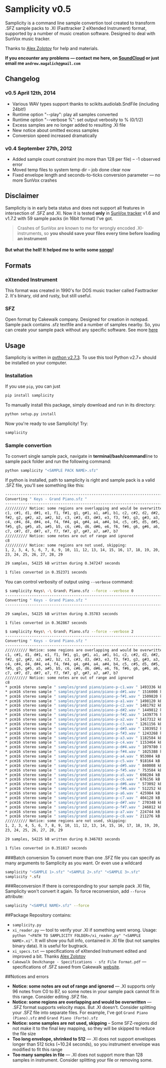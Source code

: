 # Samplicity v0.5
Samplicity is a command line sample convertion tool created to transform .SFZ sample packs to .XI (Fasttracker 2 eXtended Instrument) format, supported by a number of music creation software. Designed to deal with SunVox music tracker.

Thanks to [Alex Zolotov](http://www.warmplace.ru/) for help and materials.

**If you encounter any problems — contact me here, on [SoundCloud](http://soundcloud.com/convergent) or just email me ```andrew.magalich@gmail.com```**

## Changelog

### v0.5 April 12th, 2014

* Various WAV types support thanks to scikits.audiolab.SndFile (including 24bit!)
* Runtime option "--play": play all samples converted
* Runtime option "--verbose %": set output verbosity to % (0/1/2)
* Excess samples are no longer added to resulting .XI file
* New notice about omitted excess samples
* Conversion speed increased dramatically

### v0.4 September 27th, 2012

* Added sample count constraint (no more than 128 per file) – -1 observed error
* Moved temp files to system temp dir – job done clear now
* Fixed envelope length and seconds-to-ticks conversion parameter — no more SunVox crashes

## Disclaimer
Samplicity is in early beta status and does not support all features in intersection of .SFZ and .XI. Now it is tested **only** in [SunVox tracker](http://www.warmplace.ru/soft/sunvox/) v1.6 and v1.7.2 with 59 sample packs (in 16bit format) I've got.

> Crashes of SunVox are known to me for wrongly encoded .XI-instruments, so **you should save your files every time before loading an instrument**

#### But what the hell! It helped me to write some [songs](http://soundcloud.com/convergent)!

## Formats
### eXtended Instrument
This format was created in 1990's for DOS music tracker called Fasttracker 2. It's binary, old and rusty, but still useful.
### SFZ
Open format by Cakewalk company. Designed for creation in notepad. Sample pack contains .sfz textfile and a number of samples nearby. So, you can create your sample pack without any specific software. See more [here](http://www.cakewalk.com/DevXchange/article.aspx?aid=108)

## Usage
Samplicity is written in [python v2.7.3](http://www.python.org/). To use this tool Python v2.7+ should be installed on your computer.

### Installation

If you use ```pip```, you can just

```bash
pip install samplicity
```

To manually install this package, simply download and run in its directory:

```bash
python setup.py install
```

Now you're ready to use Samplicity! Try:

```bash
samplicity
```

### Sample convertion
To convert single sample pack, navigate in **terminal/bash/command**line to sample pack folder and run the following command:

```bash
python samplicity "<SAMPLE PACK NAME>.sfz"
```

If python is installed, path to samplicity is right and sample pack is a valid .SFZ file, you'll see something like this:

```bash
--------------------------------------------------------------------------------
Converting " Keys - Grand Piano.sfz "
--------------------------------------------------------------------------------
////////// Notice: some regions are overlapping and would be overwritten
c1, c#1, d1, d#1, e1, f1, f#1, g1, g#1, a1, a#1, b1, c2, c#2, d2, d#2, e2, f2,
f#2, g2, g#2, a2, a#2, b2, c3, c#3, d3, d#3, e3, f3, f#3, g3, g#3, a3, a#3, b3,
c4, c#4, d4, d#4, e4, f4, f#4, g4, g#4, a4, a#4, b4, c5, c#5, d5, d#5, e5, f5,
f#5, g5, g#5, a5, a#5, b5, c6, c#6, d6, d#6, e6, f6, f#6, g6, g#6, a6, a#6, b6,
c7, c#7, d7, d#7, e7, f7, f#7, g7, g#7, a7, a#7, b7
////////// Notice: some notes are out of range and ignored
c8
////////// Notice: some regions are not used, skipping:
1, 2, 3, 4, 5, 6, 7, 8, 9, 10, 11, 12, 13, 14, 15, 16, 17, 18, 19, 20, 21, 22,
23, 24, 25, 26, 27, 28, 29

29 samples, 54225 kB written during 0.347247 seconds

1 files converted in 0.352371 seconds
```

You can control verbosity of output using ```--verbose``` command:

```bash
$ samplicity Keys\ -\ Grand\ Piano.sfz --force --verbose 0
--------------------------------------------------------------------------------
Converting " Keys - Grand Piano.sfz "
--------------------------------------------------------------------------------

29 samples, 54225 kB written during 0.35783 seconds

1 files converted in 0.362867 seconds
```

```bash
$ samplicity Keys\ -\ Grand\ Piano.sfz --force --verbose 2
--------------------------------------------------------------------------------
Converting " Keys - Grand Piano.sfz "
--------------------------------------------------------------------------------
////////// Notice: some regions are overlapping and would be overwritten
c1, c#1, d1, d#1, e1, f1, f#1, g1, g#1, a1, a#1, b1, c2, c#2, d2, d#2, e2, f2,
f#2, g2, g#2, a2, a#2, b2, c3, c#3, d3, d#3, e3, f3, f#3, g3, g#3, a3, a#3, b3,
c4, c#4, d4, d#4, e4, f4, f#4, g4, g#4, a4, a#4, b4, c5, c#5, d5, d#5, e5, f5,
f#5, g5, g#5, a5, a#5, b5, c6, c#6, d6, d#6, e6, f6, f#6, g6, g#6, a6, a#6, b6,
c7, c#7, d7, d#7, e7, f7, f#7, g7, g#7, a7, a#7, b7
////////// Notice: some notes are out of range and ignored
c8
* pcm16 stereo sample " samples/grand piano/piano-p-c1.wav " 1493336 kB
* pcm16 stereo sample " samples/grand piano/piano-p-d#1.wav " 1516008 kB
* pcm16 stereo sample " samples/grand piano/piano-p-f#1.wav " 1509820 kB
* pcm16 stereo sample " samples/grand piano/piano-p-a1.wav " 1498120 kB
* pcm16 stereo sample " samples/grand piano/piano-p-c2.wav " 1481792 kB
* pcm16 stereo sample " samples/grand piano/piano-p-d#2.wav " 1449812 kB
* pcm16 stereo sample " samples/grand piano/piano-p-f#2.wav " 1439776 kB
* pcm16 stereo sample " samples/grand piano/piano-p-a2.wav " 1417312 kB
* pcm16 stereo sample " samples/grand piano/piano-p-c3.wav " 1261156 kB
* pcm16 stereo sample " samples/grand piano/piano-p-d#3.wav " 1303952 kB
* pcm16 stereo sample " samples/grand piano/piano-p-f#3.wav " 1243268 kB
* pcm16 stereo sample " samples/grand piano/piano-p-a3.wav " 1182584 kB
* pcm16 stereo sample " samples/grand piano/piano-p-c4.wav " 1153464 kB
* pcm16 stereo sample " samples/grand piano/piano-p-d#4.wav " 1079780 kB
* pcm16 stereo sample " samples/grand piano/piano-p-f#4.wav " 1025388 kB
* pcm16 stereo sample " samples/grand piano/piano-p-a4.wav " 953004 kB
* pcm16 stereo sample " samples/grand piano/piano-p-c5.wav " 918164 kB
* pcm16 stereo sample " samples/grand piano/piano-p-d#5.wav " 840008 kB
* pcm16 stereo sample " samples/grand piano/piano-p-f#5.wav " 753584 kB
* pcm16 stereo sample " samples/grand piano/piano-p-a5.wav " 698204 kB
* pcm16 stereo sample " samples/grand piano/piano-p-c6.wav " 676156 kB
* pcm16 stereo sample " samples/grand piano/piano-p-d#6.wav " 573092 kB
* pcm16 stereo sample " samples/grand piano/piano-p-f#6.wav " 512252 kB
* pcm16 stereo sample " samples/grand piano/piano-p-a6.wav " 425984 kB
* pcm16 stereo sample " samples/grand piano/piano-p-c7.wav " 404128 kB
* pcm16 stereo sample " samples/grand piano/piano-p-d#7.wav " 270348 kB
* pcm16 stereo sample " samples/grand piano/piano-p-f#7.wav " 246012 kB
* pcm16 stereo sample " samples/grand piano/piano-p-a7.wav " 224744 kB
* pcm16 stereo sample " samples/grand piano/piano-p-c8.wav " 211276 kB
////////// Notice: some regions are not used, skipping:
1, 2, 3, 4, 5, 6, 7, 8, 9, 10, 11, 12, 13, 14, 15, 16, 17, 18, 19, 20, 21, 22,
23, 24, 25, 26, 27, 28, 29

29 samples, 54225 kB written during 0.346783 seconds

1 files converted in 0.351817 seconds
```

###Batch conversion
To convert more than one .SFZ file you can specify as many arguments to Samplicity as you want. Or even use a wildcard

```bash
samplicity "<SAMPLE 1>.sfz" "<SAMPLE 2>.sfz" "<SAMPLE 3>.sfz"
samplicity *.sfz
```

###Reconversion
If there is corresponding to your sample pack .XI file, Samplicity won't convert it again. To force reconversion, add ```--force``` attribute:

```bash
samplicity "<SAMPLE NAME>.sfz" --force
```

##Package
Repository contains:

* ```samplicity.py```
* ```xi_reader.py``` — tool to verify your .XI if something went wrong. Usage: ```python "<PATH TO SAMPLICITY FOLDER>/xi_reader.py" "<SAMPLE NAME>.xi"```. It will show you full info, contained in .XI file (but not samples binary data). It is useful for bugtrack.
* ```xi_specs.txt``` — specifications of eXtended Instrument edited and improved a bit. Thanks [Alex Zolotov](http://www.warmplace.ru/)
* ```Cakewalk DevXchange - Specifications - sfz File Format.pdf``` — specifications of .SFZ saved from Cakewalk [website](http://www.cakewalk.com/DevXchange/article.aspx?aid=108).

##Notices and errors
* **Notice: some notes are out of range and ignored** — .XI supports only 96 notes from C0 to B7, so some notes in your sample pack cannot fit in this range. Consider editing .SFZ file.
* **Notice: some regions are overlapping and would be overwritten** — .SFZ format supports velocity maps. But .XI doesn't. Consider splitting your .SFZ file into separate files. For example, I've got ```Grand Piano (Piano).sfz``` and ```Grand Piano (Forte).sfz```
* **Notice: some samples are not used, skipping** – Some SFZ-regions did not make it to the final key mapping, so they will be skipped to reduce the file size
* **Too long envelope, shrinked to 512** — .XI does not support envelopes longer than 512 ticks (~10.24 seconds), so you instrument envelope was modified to fit this range
* **Too many samples in file** — .XI does not support more than 128 samples in instrument. Consider splitting your file or removing some.